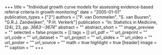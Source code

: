 +++
title = "Individual growth curve models for assessing evidence-based referral criteria in growth monitoring"
date = "2005-01-01"
publication_types = ["2"]
authors = ["P. van Dommelen", "S. van Buuren", "G.R.J. Zandwijken", "P.H. Verkerk"]
publication = "In: Statistics in Medicine, (24), 23, _pp. 3663--3674_"
abstract = ""
abstract_short = ""
image_preview = ""
selected = false
projects = []
tags = []
url_pdf = ""
url_preprint = ""
url_code = ""
url_dataset = ""
url_project = ""
url_slides = ""
url_video = ""
url_poster = ""
url_source = ""
math = true
highlight = true
[header]
image = ""
caption = ""
+++
